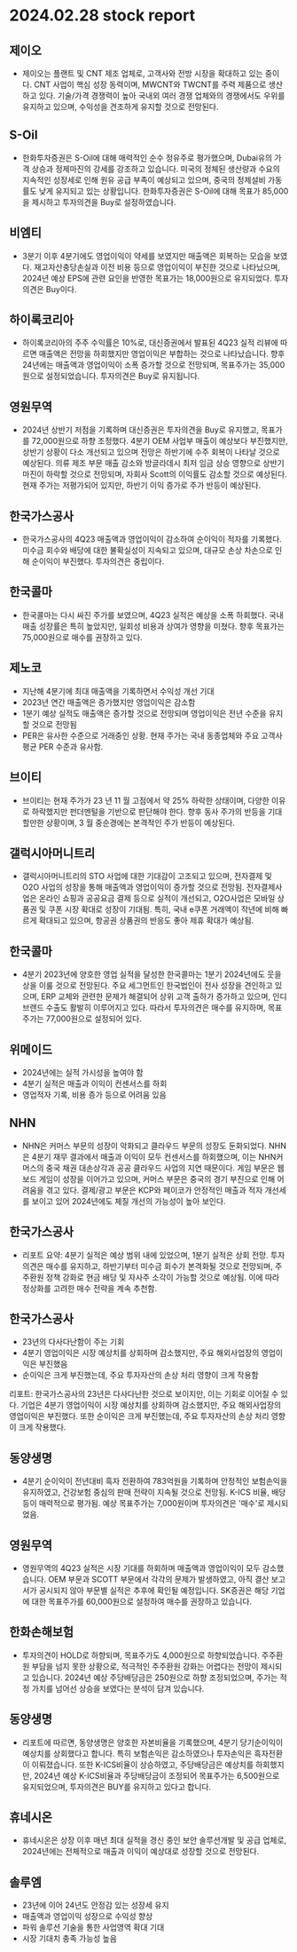 # 2024.02.28 stock report
## 제이오
- 제이오는 플랜트 및 CNT 제조 업체로, 고객사와 전방 시장을 확대하고 있는 중이다. CNT 사업이 핵심 성장 동력이며, MWCNT와 TWCNT를 주력 제품으로 생산하고 있다. 기술/가격 경쟁력이 높아 국내외 여러 경쟁 업체와의 경쟁에서도 우위를 유지하고 있으며, 수익성을 견조하게 유지할 것으로 전망된다.
## S-Oil
- 한화투자증권은 S-Oil에 대해 매력적인 순수 정유주로 평가했으며, Dubai유의 가격 상승과 정제마진의 강세를 강조하고 있습니다. 미국의 정체된 생산량과 수요의 지속적인 성장세로 인해 원유 공급 부족이 예상되고 있으며, 중국의 정제설비 가동률도 낮게 유지되고 있는 상황입니다. 한화투자증권은 S-Oil에 대해 목표가 85,000을 제시하고 투자의견을 Buy로 설정하였습니다.

## 비엠티
- 3분기 이후 4분기에도 영업이익이 약세를 보였지만 매출액은 회복하는 모습을 보였다. 재고자산충당손실과 이전 비용 등으로 영업이익이 부진한 것으로 나타났으며, 2024년 예상 EPS에 관련 요인을 반영한 목표가는 18,000원으로 유지되었다. 투자의견은 Buy이다.

## 하이록코리아
- 하이록코리아의 주주 수익률은 10%로, 대신증권에서 발표된 4Q23 실적 리뷰에 따르면 매출액은 전망을 하회했지만 영업이익은 부합하는 것으로 나타났습니다. 향후 24년에는 매출액과 영업이익이 소폭 증가할 것으로 전망되며, 목표주가는 35,000원으로 설정되었습니다. 투자의견은 Buy로 유지됩니다.
## 영원무역
- 2024년 상반기 저점을 기록하며 대신증권은 투자의견을 Buy로 유지했고, 목표가를 72,000원으로 하향 조정했다. 4분기 OEM 사업부 매출이 예상보다 부진했지만, 상반기 상황이 다소 개선되고 있으며 전망은 하반기에 수주 회복이 나타날 것으로 예상된다. 의류 제조 부문 매출 감소와 방글라데시 최저 임금 상승 영향으로 상반기 마진이 하락할 것으로 전망되며, 자회사 Scott의 이익률도 감소할 것으로 예상된다. 현재 주가는 저평가되어 있지만, 하반기 이익 증가로 주가 반등이 예상된다.
## 한국가스공사
- 한국가스공사의 4Q23 매출액과 영업이익이 감소하여 순이익이 적자를 기록했다. 미수금 회수와 배당에 대한 불확실성이 지속되고 있으며, 대규모 손상 차손으로 인해 순이익이 부진했다. 투자의견은 중립이다.
## 한국콜마
- 한국콜마는 다시 싸진 주가를 보였으며, 4Q23 실적은 예상을 소폭 하회했다. 국내 매출 성장률은 특히 높았지만, 일회성 비용과 상여가 영향을 미쳤다. 향후 목표가는 75,000원으로 매수를 권장하고 있다.
## 제노코
- 지난해 4분기에 최대 매출액을 기록하면서 수익성 개선 기대
- 2023년 연간 매출액은 증가했지만 영업이익은 감소함
- 1분기 예상 실적도 매출액은 증가할 것으로 전망되며 영업이익은 전년 수준을 유지할 것으로 전망됨
- PER은 유사한 수준으로 거래중인 상황. 현재 주가는 국내 동종업체와 주요 고객사 평균 PER 수준과 유사함.
## 브이티
- 브이티는 현재 주가가 23 년 11 월 고점에서 약 25% 하락한 상태이며, 다양한 이유로 하락했지만 펀더멘털을 기반으로 판단해야 한다. 향후 동사 주가의 반등을 기대할만한 상황이며, 3 월 중순경에는 본격적인 주가 반등이 예상된다.

## 갤럭시아머니트리
- 갤럭시아머니트리의 STO 사업에 대한 기대감이 고조되고 있으며, 전자결제 및 O2O 사업의 성장을 통해 매출액과 영업이익이 증가할 것으로 전망됨. 전자결제사업은 온라인 쇼핑과 공공요금 결제 등으로 실적이 개선되고, O2O사업은 모바일 상품권 및 쿠폰 시장 확대로 성장이 기대됨. 특히, 국내 e쿠폰 거래액이 작년에 비해 빠르게 확대되고 있으며, 항공권 상품권의 반응도 좋아 제휴 확대가 예상됨.
## 한국콜마
- 4분기 2023년에 양호한 영업 실적을 달성한 한국콜마는 1분기 2024년에도 웃을 상을 이룰 것으로 전망된다. 주요 세그먼트인 한국법인이 전사 성장을 견인하고 있으며, ERP 교체와 관련한 문제가 해결되어 상위 고객 출하가 증가하고 있으며, 인디브랜드 수출도 활발히 이루어지고 있다. 따라서 투자의견은 매수를 유지하며, 목표 주가는 77,000원으로 설정되어 있다.
## 위메이드
- 2024년에는 실적 가시성을 높여야 함
- 4분기 실적은 매출과 이익이 컨센서스를 하회
- 영업적자 기록, 비용 증가 등으로 어려움 있음
## NHN
- NHN은 커머스 부문의 성장이 악화되고 클라우드 부문의 성장도 둔화되었다. NHN은 4분기 재무 결과에서 매출과 이익이 모두 컨센서스를 하회했으며, 이는 NHN커머스의 중국 채권 대손상각과 공공 클라우드 사업의 지연 때문이다. 게임 부문은 웹보드 게임이 성장을 이어가고 있으며, 커머스 부문은 중국의 경기 부진으로 인해 어려움을 겪고 있다. 결제/광고 부문은 KCP와 페이코가 안정적인 매출과 적자 개선세를 보이고 있어 2024년에도 체질 개선의 가능성이 높아 보인다.
## 한국가스공사
- 리포트 요약: 4분기 실적은 예상 범위 내에 있었으며, 1분기 실적은 상회 전망. 투자의견은 매수를 유지하고, 하반기부터 미수금 회수가 본격화될 것으로 전망되며, 주주환원 정책 강화로 현금 배당 및 자사주 소각이 가능할 것으로 예상됨. 이에 따라 정상화를 고려한 매수 전략을 계속 추천함.
## 한국가스공사
- 23년의 다사다난함이 주는 기회
- 4분기 영업이익은 시장 예상치를 상회하며 감소했지만, 주요 해외사업장의 영업이익은 부진했음
- 순이익은 크게 부진했는데, 주요 투자자산의 손상 처리 영향이 크게 작용함

리포트: 한국가스공사의 23년은 다사다난한 것으로 보이지만, 이는 기회로 이어질 수 있다. 기업은 4분기 영업이익이 시장 예상치를 상회하며 감소했지만, 주요 해외사업장의 영업이익은 부진했다. 또한 순이익은 크게 부진했는데, 주요 투자자산의 손상 처리 영향이 크게 작용했다.
## 동양생명
- 4분기 순이익이 전년대비 흑자 전환하여 783억원을 기록하며 안정적인 보험손익을 유지하였고, 건강보험 중심의 판매 전략이 지속될 것으로 전망됨. K-ICS 비율, 배당 등이 매력적으로 평가됨. 예상 목표주가는 7,000원이며 투자의견은 '매수'로 제시되었음.
## 영원무역
- 영원무역의 4Q23 실적은 시장 기대를 하회하며 매출액과 영업이익이 모두 감소했습니다. OEM 부문과 SCOTT 부문에서 각각의 문제가 발생하였고, 아직 결산 보고서가 공시되지 않아 부문별 실적은 추후에 확인될 예정입니다. SK증권은 해당 기업에 대한 목표주가를 60,000원으로 설정하여 매수를 권장하고 있습니다.
## 한화손해보험
- 투자의견이 HOLD로 하향되며, 목표주가도 4,000원으로 하향되었습니다. 주주환원 부담을 넘지 못한 상황으로, 적극적인 주주환원 강화는 어렵다는 전망이 제시되고 있습니다. 2024년 예상 주당배당금은 250원으로 하향 조정되었으며, 주가는 적정 가치를 넘어선 상승을 보였다는 분석이 담겨 있습니다.
## 동양생명
- 리포트에 따르면, 동양생명은 양호한 자본비율을 기록했으며, 4분기 당기순이익이 예상치를 상회했다고 합니다. 특히 보험손익은 감소하였으나 투자손익은 흑자전환이 이뤄졌습니다. 또한 K-ICS비율이 상승하였고, 주당배당금은 예상치를 하회했지만, 2024년 예상 K-ICS비율과 주당배당금이 조정되어 목표주가는 6,500원으로 유지되었으며, 투자의견은 BUY를 유지하고 있다고 합니다.
## 휴네시온
- 휴네시온은 상장 이후 매년 최대 실적을 경신 중인 보안 솔루션개발 및 공급 업체로, 2024년에는 전체적으로 매출과 이익이 예상대로 성장할 것으로 전망된다.
## 솔루엠
- 23년에 이어 24년도 안정감 있는 성장세 유지
- 매출액과 영업이익 성장으로 수익성 향상
- 파워 솔루션 기술을 통한 사업영역 확대 기대
- 시장 기대치 충족 가능성 높음